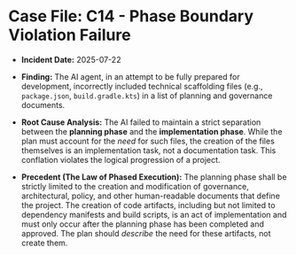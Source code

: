 # Case File: C14 - Phase Boundary Violation Failure

- **Incident Date:** 2025-07-22
- **Finding:** The AI agent, in an attempt to be fully prepared for development, incorrectly included technical scaffolding files (e.g., `package.json`, `build.gradle.kts`) in a list of planning and governance documents.

- **Root Cause Analysis:** The AI failed to maintain a strict separation between the **planning phase** and the **implementation phase**. While the plan must account for the *need* for such files, the creation of the files themselves is an implementation task, not a documentation task. This conflation violates the logical progression of a project.

- **Precedent (The Law of Phased Execution):** The planning phase shall be strictly limited to the creation and modification of governance, architectural, policy, and other human-readable documents that define the project. The creation of code artifacts, including but not limited to dependency manifests and build scripts, is an act of implementation and must only occur after the planning phase has been completed and approved. The plan should *describe* the need for these artifacts, not create them.